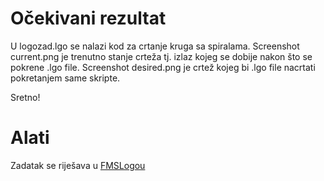 # Očekivani rezultat

U logozad.lgo se nalazi kod za crtanje kruga sa spiralama.
Screenshot current.png je trenutno stanje crteža tj. izlaz kojeg se dobije nakon što se pokrene .lgo file.
Screenshot desired.png je crtež kojeg bi .lgo file nacrtati pokretanjem same skripte.

Sretno!

# Alati

Zadatak se riješava u [FMSLogou](https://sourceforge.net/projects/fmslogo/)
